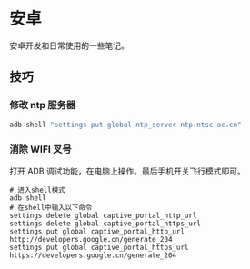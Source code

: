 # 安卓

安卓开发和日常使用的一些笔记。

## 技巧

### 修改 ntp 服务器

```sh
adb shell "settings put global ntp_server ntp.ntsc.ac.cn"
```

### 消除 WIFI 叉号

打开 ADB 调试功能，在电脑上操作。最后手机开关飞行模式即可。

```shell
# 进入shell模式
adb shell
# 在shell中输入以下命令
settings delete global captive_portal_http_url
settings delete global captive_portal_https_url
settings put global captive_portal_http_url http://developers.google.cn/generate_204
settings put global captive_portal_https_url https://developers.google.cn/generate_204
```
